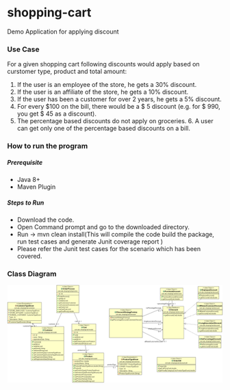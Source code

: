 # shopping-cart
Demo Application for applying discount

### Use Case
 For a given shopping cart following discounts would apply based on curstomer type, product and total amount:
 1. If the user is an employee of the store, he gets a 30% discount.
 2. If the user is an affiliate of the store, he gets a 10% discount.
 3. If the user has been a customer for over 2 years, he gets a 5% discount. 
 4. For every $100 on the bill, there would be a $ 5 discount (e.g. for $ 990, you get $ 45 as a discount). 
 5. The percentage based discounts do not apply on groceries. 6. A user can get only one of the percentage based discounts on a bill. 

### How to run the program

##### Prerequisite
  * Java 8+
  * Maven Plugin 
  
##### Steps to Run
  * Download the code.
  * Open Command prompt and go to the downloaded directory.
  * Run -> mvn clean install(This will compile the code build the package, run test cases and generate Junit coverage report )
  * Please refer the Junit test cases for the scenario which has been covered.
  
### Class Diagram
![Class Diagram](src/main/resource/ClassDiagram.gif)
